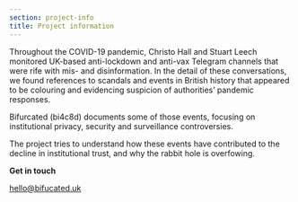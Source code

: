 ```yaml
---
section: project-info
title: Project information
---
```


Throughout the COVID-19 pandemic, Christo Hall and Stuart Leech monitored UK-based anti-lockdown and anti-vax Telegram channels that were rife with mis- and disinformation. In the detail of these conversations, we found references to scandals and events in British history that appeared to be colouring and evidencing suspicion of authorities’ pandemic responses.

Bifurcated (bi4c8d) documents some of those events, focusing on institutional privacy, security and surveillance controversies.

The project tries to understand how these events have contributed to the decline in institutional trust, and why the rabbit hole is overfowing.

**Get in touch**

[hello@bifucated.uk](mailto:hello@bifucated.uk)

